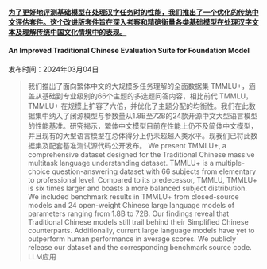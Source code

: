 #### [为了更好地评测基础模型在处理汉字任务时的性能，我们推出了一个优化的传统中文评估套件。这个改进版套件旨在深入考察和精确衡量各类基础模型在处理汉字文本及理解传统中国文化情境中的表现。](https://arxiv.org/abs/2403.01858)
#### An Improved Traditional Chinese Evaluation Suite for Foundation Model
发布时间：2024年03月04日
> 我们推出了面向繁体中文的大规模多任务理解的全面数据集 TMMLU+，涵盖从基础到专业级别的66个主题的多选题问答内容，相比前代 TMMLU，TMMLU+ 在规模上扩容了六倍，并优化了主题分配的均衡性。我们在此数据集中纳入了闭源模型与参数量从1.8B至72B的24款开源中文大型语言模型的性能基准。研究揭示，繁体中文模型目前在性能上仍不及简体中文模型，并且现有的大型语言模型在总体得分上仍未超越人类水平。现我们已将此数据集及配套基准测试源代码公开发布。
> We present TMMLU+, a comprehensive dataset designed for the Traditional Chinese massive multitask language understanding dataset. TMMLU+ is a multiple-choice question-answering dataset with 66 subjects from elementary to professional level. Compared to its predecessor, TMMLU, TMMLU+ is six times larger and boasts a more balanced subject distribution. We included benchmark results in TMMLU+ from closed-source models and 24 open-weight Chinese large language models of parameters ranging from 1.8B to 72B. Our findings reveal that Traditional Chinese models still trail behind their Simplified Chinese counterparts. Additionally, current large language models have yet to outperform human performance in average scores. We publicly release our dataset and the corresponding benchmark source code.
LLM应用